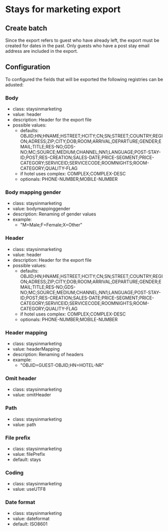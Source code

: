 # Stays for marketing export

## Create batch

Since the export refers to guest who have already left, the export must be created for dates in the past.
Only guests who have a post stay email address are included in the export.

## Configuration

To configured the fields that will be exported the following registries can be adusted:

### Body

- class: staysinmarketing
- value: header
- description: Header for the export file
- possible values: 
    - defaults: OBJID;HN;HNAME;HSTREET;HCITY;CN;SN;STREET;COUNTRY;REGION;ADRESS;ZIP;CITY;DOB;ROOM;ARRIVAL;DEPARTURE;GENDER;EMAIL;TITLE;RES-NO;GDS-NO;MC;SOURCE;MEDIUM;CHANNEL;NN1;LANGUAGE;POST-STAY-ID;POST;RES-CREATION;SALES-DATE;PRICE-SEGMENT;PRICE-CATEGORY;SERVICEID;SERVICECODE;ROOMNIGHTS;ROOM-CATEGORY;QUALITY-FLAG
    - if hotel uses complex: COMPLEX;COMPLEX-DESC
    - optionals: PHONE-NUMBER;MOBILE-NUMBER

### Body mapping gender

- class: staysinmarketing
- value: bodymappinggender
- description: Renaming of gender values
- example: 
    - "M=Male;F=Female;X=Other"

### Header

- class: staysinmarketing
- value: header
- description: Header for the export file
- possible values: 
    - defaults: OBJID;HN;HNAME;HSTREET;HCITY;CN;SN;STREET;COUNTRY;REGION;ADRESS;ZIP;CITY;DOB;ROOM;ARRIVAL;DEPARTURE;GENDER;EMAIL;TITLE;RES-NO;GDS-NO;MC;SOURCE;MEDIUM;CHANNEL;NN1;LANGUAGE;POST-STAY-ID;POST;RES-CREATION;SALES-DATE;PRICE-SEGMENT;PRICE-CATEGORY;SERVICEID;SERVICECODE;ROOMNIGHTS;ROOM-CATEGORY;QUALITY-FLAG
    - if hotel uses complex: COMPLEX;COMPLEX-DESC
    - optionals: PHONE-NUMBER;MOBILE-NUMBER

### Header mapping

- class: staysinmarketing
- value: headerMapping
- description: Renaming of headers
- example: 
    - "OBJID=GUEST-OBJID;HN=HOTEL-NR"

### Omit header

- class: staysinmarketing
- value: omitHeader

### Path

- class: staysinmarketing
- value: path

### File prefix

- class: staysinmarketing
- value: filePrefix
- default: stays

### Coding

- class: staysinmarketing
- value: useUTF8

### Date format

- class: staysinmarketing
- value: dateformat
- default: ISO8601
